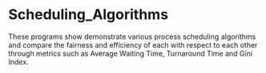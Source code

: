 # Scheduling_Algorithms

These programs show demonstrate various process scheduling algorithms and compare the fairness and efficiency of each with respect to each other through metrics such as Average Waiting Time, Turnaround Time and Gini Index.
